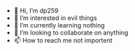 - 👋 Hi, I’m dp259
- 👀 I’m interested in evil things
- 🌱 I’m currently learning nothing
- 💞️ I’m looking to collaborate on anything
- 📫 How to reach me not importent

<!---
mzbmzb/mzbmzb is a ✨ special ✨ repository because its `README.md` (this file) appears on your GitHub profile.
You can click the Preview link to take a look at your changes.
--->
